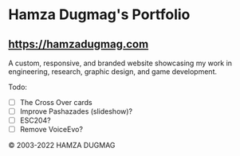 # Hamza Dugmag's Portfolio
## https://hamzadugmag.com

A custom, responsive, and branded website showcasing my work in engineering, research, graphic design, and game development.

Todo:

- [ ] The Cross Over cards
- [ ] Improve Pashazades (slideshow)?
- [ ] ESC204?
- [ ] Remove VoiceEvo?

© 2003-2022 HAMZA DUGMAG
